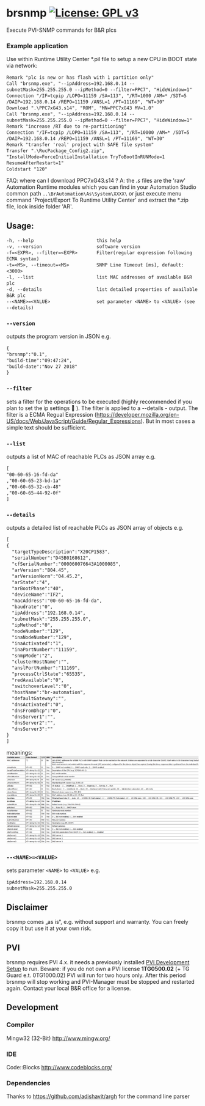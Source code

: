 # brsnmp [![License: GPL v3](https://img.shields.io/badge/License-GPL%20v3-blue.svg)](https://www.gnu.org/licenses/gpl-3.0)
Execute PVI-SNMP commands for B&amp;R plcs

### Example application
Use within Runtime Utility Center *.pil file to setup a new CPU in BOOT state via network:
```
Remark "plc is new or has flash with 1 partition only"
Call "brsnmp.exe", "--ipAddress=192.168.0.14 --subnetMask=255.255.255.0 --ipMethod=0 --filter=PPC7", "HideWindow=1"
Connection "/IF=tcpip /LOPO=11159 /SA=113", "/RT=1000 /AM=* /SDT=5 /DAIP=192.168.0.14 /REPO=11159 /ANSL=1 /PT=11169", "WT=30"
Download ".\PPC7xG43.s14", "ROM", "MN=PPC7xG43 MV=1.0"
Call "brsnmp.exe", "--ipAddress=192.168.0.14 --subnetMask=255.255.255.0 --ipMethod=0 --filter=PPC7", "HideWindow=1"
Remark "increase /RT due to re-partitioning"
Connection "/IF=tcpip /LOPO=11159 /SA=113", "/RT=10000 /AM=* /SDT=5 /DAIP=192.168.0.14 /REPO=11159 /ANSL=1 /PT=11169", "WT=30"
Remark "transfer 'real' project with SAFE file system"
Transfer ".\RucPackage_Config2.zip", "InstallMode=ForceInitialInstallation TryToBootInRUNMode=1 ResumeAfterRestart=1"
Coldstart "120"
```
FAQ: where can I download PPC7xG43.s14 ?
A: the *.s* files are the 'raw' Automation Runtime modules which you can find in your Automation Studio common path ```..\BrAutomation\As\System\XXXX\``` or just execute menu command 'Project/Export To Runtime Utility Center' and extract the *.zip file, look inside folder 'AR'.


## Usage:
```
-h, --help                       this help
-v, --version                    software version
-f=<EXPR>, --filter=<EXPR>       Filter(regular expression following ECMA syntax)
-t=<MS>, --timeout=<MS>          SNMP Line Timeout [ms], default: <3000>
-l, --list                       list MAC addresses of available B&R plc
-d, --details                    list detailed properties of available B&R plc
--<NAME>=<VALUE>                 set parameter <NAME> to <VALUE> (see --details)
```

### `--version`
outputs the program version in JSON e.g.
```
{
"brsnmp":"0.1",
"build-time":"09:47:24",
"build-date":"Nov 27 2018"
}
```

### `--filter`
sets a filter for the operations to be executed (highly recommended if you plan to set the ip settings :grimacing: ). The filter is applied to a --details - output.
The filter is a ECMA Regual Expression (https://developer.mozilla.org/en-US/docs/Web/JavaScript/Guide/Regular_Expressions).
But in most cases a simple text should be sufficient.

### `--list`
outputs a list of MAC of reachable PLCs as JSON array e.g.
```
[
"00-60-65-16-fd-da"
,"00-60-65-23-bd-1a"
,"00-60-65-32-cb-48"
,"00-60-65-44-92-0f"
]
```

### `--details`
outputs a detailed list of reachable PLCs as JSON array of objects e.g.
```
[
{
  "targetTypeDescription":"X20CP1583",
  "serialNumber":"D45B0168612",
  "cfSerialNumber":"000060076643A1000085",
  "arVersion":"B04.45",
  "arVersionNorm":"04.45.2",
  "arState":"4",
  "arBootPhase":"40",
  "deviceName":"IF2",
  "macAddress":"00-60-65-16-fd-da",
  "baudrate":"0",
  "ipAddress":"192.168.0.14",
  "subnetMask":"255.255.255.0",
  "ipMethod":"0",
  "nodeNumber":"129",
  "inaNodeNumber":"129",
  "inaActivated":"1",
  "inaPortNumber":"11159",
  "snmpMode":"2",
  "clusterHostName":"",
  "anslPortNumber":"11169",
  "processCtrlState":"65535",
  "redAvailable":"0",
  "switchoverLevel":"0",
  "hostName":"br-automation",
  "defaultGateway":"",
  "dnsActivated":"0",
  "dnsFromDhcp":"0",
  "dnsServer1":"",
  "dnsServer2":"",
  "dnsServer3":""
}
]
```
meanings:
![SNMPVariables](https://github.com/hilch/brsnmp/blob/master/doc/SnmpVariables.PNG)



### `--<NAME>=<VALUE>`
sets parameter `<NAME>` to `<VALUE>` e.g.
```
ipAddress=192.168.0.14
subnetMask=255.255.255.0
```

## Disclaimer
brsnmp comes „as is“, e.g. without support and warranty.
You can freely copy it but use it at your own risk.

## PVI
brsnmp requires PVI 4.x.
it needs a previously installed [PVI Development Setup](https://www.br-automation.com/en/downloads/#categories=Software/Automation+NET%2FPVI) to run.
Beware: if you do not own a PVI license **1TG0500.02** (+ TG Guard e.t. 0TG1000.02) PVI will run for two hours only. After this period brsnmp will stop working and PVI-Manager must be stopped and restarted again.
Contact your local B&R office for a license.

## Development
### Compiler
   Mingw32 (32-Bit)
   http://www.mingw.org/
   
### IDE
   Code::Blocks
   http://www.codeblocks.org/
   
### Dependencies
Thanks to https://github.com/adishavit/argh for the command line parser


